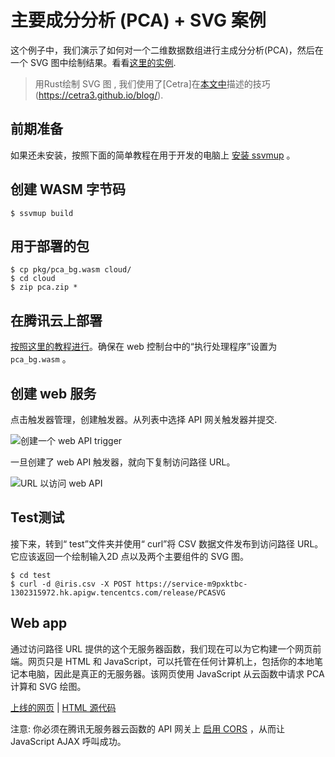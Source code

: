 # 主要成分分析 (PCA) + SVG 案例

这个例子中，我们演示了如何对一个二维数据数组进行主成分分析(PCA)，然后在一个 SVG 图中绘制结果。看看[这里的实例](https://www.secondstate.io/demo/2020-tencentcloud.html).

> 用Rust绘制 SVG 图 , 我们使用了[Cetra]在[本文中](https://cetra3.github.io/blog/drawing-svg-graphs-rust/)描述的技巧(https://cetra3.github.io/blog/).

## 前期准备

如果还未安装，按照下面的简单教程在用于开发的电脑上 [安装 ssvmup](https://www.secondstate.io/articles/ssvmup/) 。

## 创建 WASM 字节码

```
$ ssvmup build
```

## 用于部署的包

```
$ cp pkg/pca_bg.wasm cloud/
$ cd cloud
$ zip pca.zip *
```

## 在腾讯云上部署 

[按照这里的教程进行](https://github.com/second-state/ssvm-tencent-starter/blob/master/README.md#deploy-on-tencentcloud)。确保在 web 控制台中的“执行处理程序”设置为 `pca_bg.wasm` 。

## 创建 web 服务

点击触发器管理，创建触发器。从列表中选择 API 网关触发器并提交.

![创建一个 web API trigger](docs/create.png)

一旦创建了 web API 触发器，就向下复制访问路径 URL。

![URL 以访问 web API](docs/access.png)

## Test测试

接下来，转到“ test”文件夹并使用“ curl”将 CSV 数据文件发布到访问路径 URL。它应该返回一个绘制输入2D 点以及两个主要组件的 SVG 图。

```
$ cd test
$ curl -d @iris.csv -X POST https://service-m9pxktbc-1302315972.hk.apigw.tencentcs.com/release/PCASVG
```

## Web app

通过访问路径 URL 提供的这个无服务器函数，我们现在可以为它构建一个网页前端。网页只是 HTML 和 JavaScript，可以托管在任何计算机上，包括你的本地笔记本电脑，因此是真正的无服务器。该网页使用 JavaScript 从云函数中请求 PCA 计算和 SVG 绘图。

[上线的网页](https://www.secondstate.io/demo/2020-tencentcloud.html) | [HTML 源代码](https://github.com/second-state/www/blob/master/themes/hugo-notepadium/static/demo/2020-tencentcloud.html)

注意: 你必须在腾讯无服务器云函数的 API 网关上 [启用 CORS](https://www.secondstate.io/articles/tencentcloud-api-gateway-cors/) ，从而让 JavaScript AJAX 呼叫成功。

